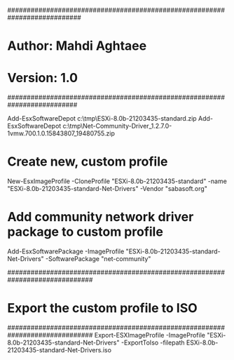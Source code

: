 ###########################################################################
# Author: Mahdi Aghtaee
# Version: 1.0
##########################################################################

Add-EsxSoftwareDepot c:\tmp\ESXi-8.0b-21203435-standard.zip
Add-EsxSoftwareDepot c:\tmp\Net-Community-Driver_1.2.7.0-1vmw.700.1.0.15843807_19480755.zip

# Create new, custom profile
New-EsxImageProfile -CloneProfile "ESXi-8.0b-21203435-standard" -name "ESXi-8.0b-21203435-standard-Net-Drivers" -Vendor "sabasoft.org"

# Add community network driver package to custom profile
Add-EsxSoftwarePackage -ImageProfile "ESXi-8.0b-21203435-standard-Net-Drivers" -SoftwarePackage "net-community"

##############################################################################
# Export the custom profile to ISO
##############################################################################
Export-ESXImageProfile -ImageProfile "ESXi-8.0b-21203435-standard-Net-Drivers" -ExportToIso -filepath ESXi-8.0b-21203435-standard-Net-Drivers.iso


